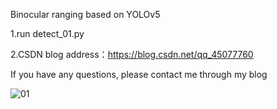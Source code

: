 Binocular ranging based on YOLOv5

1.run  detect_01.py

2.CSDN blog address：https://blog.csdn.net/qq_45077760

If you have any questions, please contact me through my blog

![01](https://user-images.githubusercontent.com/93062610/229507403-0438a05e-eed3-4ed8-acdf-93dcba8a5971.png)
